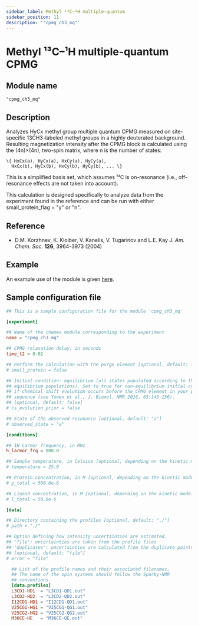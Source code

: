 ```yaml
---
sidebar_label: Methyl ¹³C–¹H multiple-quantum
sidebar_position: 11
description: '"cpmg_ch3_mq"'
---
```


# Methyl ¹³C–¹H multiple-quantum CPMG

## Module name

`"cpmg_ch3_mq"`

## Description

Analyzes HyCx methyl group multiple quantum CPMG measured on site-specific
13CH3-labeled methyl groups in a highly deuterated background. Resulting
magnetization intensity after the CPMG block is calculated using the (4n)×(4n),
two-spin matrix, where n is the number of states:

    \{ HxCx(a), HyCx(a), HxCy(a), HyCy(a),
      HxCx(b), HyCx(b), HxCy(b), HyCy(b), ... \}

This is a simplified basis set, which assumes ¹³C is on-resonance (i.e.,
off-resonance effects are not taken into account).

This calculation is designed specifically to analyze data from the experiment
found in the reference and can be run with either small_protein_flag = "y" or
"n".

## Reference

-   D.M. Korzhnev, K. Kloiber, V. Kanelis, V. Tugarinov and L.E. Kay _J. Am. Chem.
    Soc._ **126**, 3964-3973 (2004)

## Example

An example use of the module is given
[here](https://github.com/gbouvignies/chemex/tree/master/examples/Experiments/CPMG_CH3_MQ/).

## Sample configuration file

```toml title="experiment.toml"
## This is a sample configuration file for the module 'cpmg_ch3_mq'

[experiment]

## Name of the chemex module corresponding to the experiment
name = "cpmg_ch3_mq"

## CPMG relaxation delay, in seconds
time_t2 = 0.02

## Perform the calculation with the purge element [optional, default: false])
# small_protein = false

## Initial condition: equilibrium (all states populated according to their
## equilibrium populations). Set to true for non-equilibrium initial condition
## if chemical shift evolution occurs before the CPMG element in your pulse
## sequence (see Yuwen et al., J. Biomol. NMR 2016, 65:143-156).
## [optional, default: false]
# cs_evolution_prior = false

## State of the observed resonance [optional, default: "a"]
# observed_state = "a"

[conditions]

## 1H Larmor frequency, in MHz
h_larmor_frq = 800.0

## Sample temperature, in Celsius [optional, depending on the kinetic model]
# temperature = 25.0

## Protein concentration, in M [optional, depending on the kinetic model]
# p_total = 500.0e-6

## Ligand concentration, in M [optional, depending on the kinetic model]
# l_total = 50.0e-6

[data]

## Directory containing the profiles [optional, default: "./"]
# path = "./"

## Option defining how intensity uncertainties are estimated.
## "file": uncertainties are taken from the profile files
## "duplicates": uncertainties are calculated from the duplicate points
## [optional, default: "file"]
# error = "file"

  ## List of the profile names and their associated filenames.
  ## The name of the spin systems should follow the Sparky-NMR
  ## conventions.
  [data.profiles]
  L3CD1-HD1  = "L3CD1-QD1.out"
  L3CD2-HD2  = "L3CD2-QD2.out"
  I12CD1-HD1 = "I12CD1-QD1.out"
  V25CG1-HG1 = "V25CG1-QG1.out"
  V25CG2-HG2 = "V25CG2-QG2.out"
  M36CE-HE   = "M36CE-QE.out"
```
